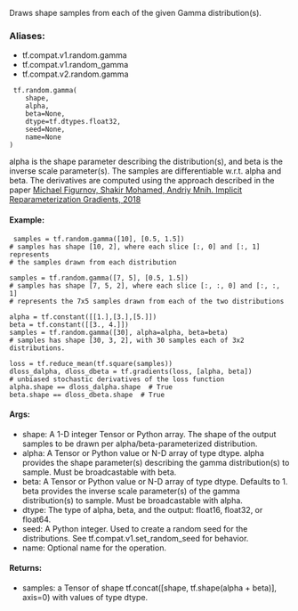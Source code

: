 Draws shape samples from each of the given Gamma distribution(s).
### Aliases:
- tf.compat.v1.random.gamma
- tf.compat.v1.random_gamma
- tf.compat.v2.random.gamma

```
 tf.random.gamma(
    shape,
    alpha,
    beta=None,
    dtype=tf.dtypes.float32,
    seed=None,
    name=None
)
```
alpha is the shape parameter describing the distribution(s), and beta is the inverse scale parameter(s).
The samples are differentiable w.r.t. alpha and beta. The derivatives are computed using the approach described in the paper
[Michael Figurnov, Shakir Mohamed, Andriy Mnih. Implicit Reparameterization Gradients, 2018](https://arxiv.org/abs/1805.08498)

#### Example:

```
 samples = tf.random.gamma([10], [0.5, 1.5])
# samples has shape [10, 2], where each slice [:, 0] and [:, 1] represents
# the samples drawn from each distribution

samples = tf.random.gamma([7, 5], [0.5, 1.5])
# samples has shape [7, 5, 2], where each slice [:, :, 0] and [:, :, 1]
# represents the 7x5 samples drawn from each of the two distributions

alpha = tf.constant([[1.],[3.],[5.]])
beta = tf.constant([[3., 4.]])
samples = tf.random.gamma([30], alpha=alpha, beta=beta)
# samples has shape [30, 3, 2], with 30 samples each of 3x2 distributions.

loss = tf.reduce_mean(tf.square(samples))
dloss_dalpha, dloss_dbeta = tf.gradients(loss, [alpha, beta])
# unbiased stochastic derivatives of the loss function
alpha.shape == dloss_dalpha.shape  # True
beta.shape == dloss_dbeta.shape  # True
```
#### Args:
- shape: A 1-D integer Tensor or Python array. The shape of the output samples to be drawn per alpha/beta-parameterized distribution.
- alpha: A Tensor or Python value or N-D array of type dtype. alpha provides the shape parameter(s) describing the gamma distribution(s) to sample. Must be broadcastable with beta.
- beta: A Tensor or Python value or N-D array of type dtype. Defaults to 1. beta provides the inverse scale parameter(s) of the gamma distribution(s) to sample. Must be broadcastable with alpha.
- dtype: The type of alpha, beta, and the output: float16, float32, or float64.
- seed: A Python integer. Used to create a random seed for the distributions. See tf.compat.v1.set_random_seed for behavior.
- name: Optional name for the operation.
#### Returns:
- samples: a Tensor of shape tf.concat([shape, tf.shape(alpha + beta)], axis=0) with values of type dtype.
